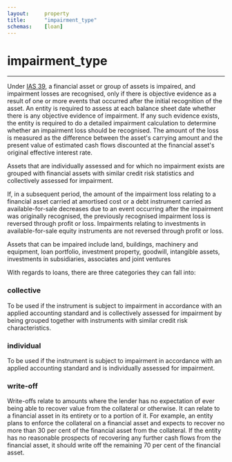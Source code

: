 ```yaml
---
layout:		property  
title:		"impairment_type"  
schemas:	[loan]  
---
```


# impairment_type

---

Under [IAS 39][ias], a financial asset or group of assets is impaired, and impairment losses are recognised, only if there is objective evidence as a result of one or more events that occurred after the initial recognition of the asset. An entity is required to assess at each balance sheet date whether there is any objective evidence of impairment. If any such evidence exists, the entity is required to do a detailed impairment calculation to determine whether an impairment loss should be recognised. The amount of the loss is measured as the difference between the asset's carrying amount and the present value of estimated cash flows discounted at the financial asset's original effective interest rate. 

Assets that are individually assessed and for which no impairment exists are grouped with financial assets with similar credit risk statistics and collectively assessed for impairment. 

If, in a subsequent period, the amount of the impairment loss relating to a financial asset carried at amortised cost or a debt instrument carried as available-for-sale decreases due to an event occurring after the impairment was originally recognised, the previously recognised impairment loss is reversed through profit or loss. Impairments relating to investments in available-for-sale equity instruments are not reversed through profit or loss. 

Assets that can be impaired include land, buildings, machinery and equipment, loan portfolio, investment property, goodwill, intangible assets, investments in subsidiaries, associates and joint ventures

With regards to loans, there are three categories they can fall into:

### collective
To be used if the instrument is subject to impairment in accordance with an applied accounting standard and is collectively assessed for impairment by being grouped together with instruments with similar credit risk characteristics.

### individual
To be used if the instrument is subject to impairment in accordance with an applied accounting standard and is individually assessed for impairment.

### write-off
Write-offs relate to amounts where the lender has no expectation of ever being able to recover value from the collateral or otherwise. It can relate to a financial asset in its entirety or to a portion of it. For example, an entity plans to enforce the collateral on a financial asset and expects to recover no more than 30 per cent of the financial asset from the collateral. If the entity has no reasonable prospects of recovering any further cash flows from the financial asset, it should write off the remaining 70 per cent of the financial asset.


[ias]: https://www.iasplus.com/en/standards/ias/ias39

